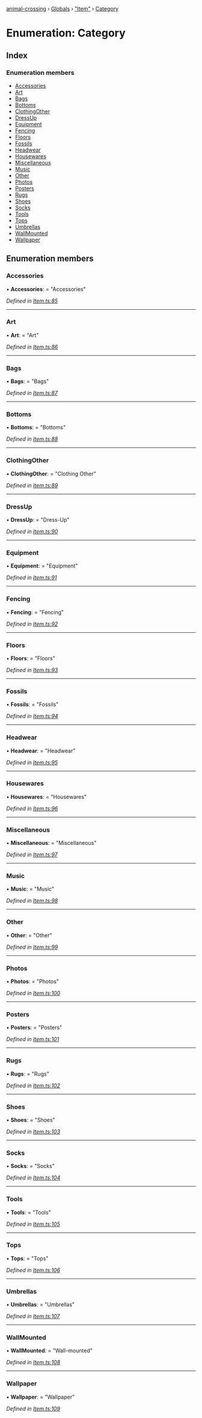 [animal-crossing](../README.md) › [Globals](../globals.md) › ["Item"](../modules/_item_.md) › [Category](_item_.category.md)

# Enumeration: Category

## Index

### Enumeration members

* [Accessories](_item_.category.md#accessories)
* [Art](_item_.category.md#art)
* [Bags](_item_.category.md#bags)
* [Bottoms](_item_.category.md#bottoms)
* [ClothingOther](_item_.category.md#clothingother)
* [DressUp](_item_.category.md#dressup)
* [Equipment](_item_.category.md#equipment)
* [Fencing](_item_.category.md#fencing)
* [Floors](_item_.category.md#floors)
* [Fossils](_item_.category.md#fossils)
* [Headwear](_item_.category.md#headwear)
* [Housewares](_item_.category.md#housewares)
* [Miscellaneous](_item_.category.md#miscellaneous)
* [Music](_item_.category.md#music)
* [Other](_item_.category.md#other)
* [Photos](_item_.category.md#photos)
* [Posters](_item_.category.md#posters)
* [Rugs](_item_.category.md#rugs)
* [Shoes](_item_.category.md#shoes)
* [Socks](_item_.category.md#socks)
* [Tools](_item_.category.md#tools)
* [Tops](_item_.category.md#tops)
* [Umbrellas](_item_.category.md#umbrellas)
* [WallMounted](_item_.category.md#wallmounted)
* [Wallpaper](_item_.category.md#wallpaper)

## Enumeration members

###  Accessories

• **Accessories**: = "Accessories"

*Defined in [Item.ts:85](https://github.com/Norviah/animal-crossing/blob/a6bd02a/module/types/Item.ts#L85)*

___

###  Art

• **Art**: = "Art"

*Defined in [Item.ts:86](https://github.com/Norviah/animal-crossing/blob/a6bd02a/module/types/Item.ts#L86)*

___

###  Bags

• **Bags**: = "Bags"

*Defined in [Item.ts:87](https://github.com/Norviah/animal-crossing/blob/a6bd02a/module/types/Item.ts#L87)*

___

###  Bottoms

• **Bottoms**: = "Bottoms"

*Defined in [Item.ts:88](https://github.com/Norviah/animal-crossing/blob/a6bd02a/module/types/Item.ts#L88)*

___

###  ClothingOther

• **ClothingOther**: = "Clothing Other"

*Defined in [Item.ts:89](https://github.com/Norviah/animal-crossing/blob/a6bd02a/module/types/Item.ts#L89)*

___

###  DressUp

• **DressUp**: = "Dress-Up"

*Defined in [Item.ts:90](https://github.com/Norviah/animal-crossing/blob/a6bd02a/module/types/Item.ts#L90)*

___

###  Equipment

• **Equipment**: = "Equipment"

*Defined in [Item.ts:91](https://github.com/Norviah/animal-crossing/blob/a6bd02a/module/types/Item.ts#L91)*

___

###  Fencing

• **Fencing**: = "Fencing"

*Defined in [Item.ts:92](https://github.com/Norviah/animal-crossing/blob/a6bd02a/module/types/Item.ts#L92)*

___

###  Floors

• **Floors**: = "Floors"

*Defined in [Item.ts:93](https://github.com/Norviah/animal-crossing/blob/a6bd02a/module/types/Item.ts#L93)*

___

###  Fossils

• **Fossils**: = "Fossils"

*Defined in [Item.ts:94](https://github.com/Norviah/animal-crossing/blob/a6bd02a/module/types/Item.ts#L94)*

___

###  Headwear

• **Headwear**: = "Headwear"

*Defined in [Item.ts:95](https://github.com/Norviah/animal-crossing/blob/a6bd02a/module/types/Item.ts#L95)*

___

###  Housewares

• **Housewares**: = "Housewares"

*Defined in [Item.ts:96](https://github.com/Norviah/animal-crossing/blob/a6bd02a/module/types/Item.ts#L96)*

___

###  Miscellaneous

• **Miscellaneous**: = "Miscellaneous"

*Defined in [Item.ts:97](https://github.com/Norviah/animal-crossing/blob/a6bd02a/module/types/Item.ts#L97)*

___

###  Music

• **Music**: = "Music"

*Defined in [Item.ts:98](https://github.com/Norviah/animal-crossing/blob/a6bd02a/module/types/Item.ts#L98)*

___

###  Other

• **Other**: = "Other"

*Defined in [Item.ts:99](https://github.com/Norviah/animal-crossing/blob/a6bd02a/module/types/Item.ts#L99)*

___

###  Photos

• **Photos**: = "Photos"

*Defined in [Item.ts:100](https://github.com/Norviah/animal-crossing/blob/a6bd02a/module/types/Item.ts#L100)*

___

###  Posters

• **Posters**: = "Posters"

*Defined in [Item.ts:101](https://github.com/Norviah/animal-crossing/blob/a6bd02a/module/types/Item.ts#L101)*

___

###  Rugs

• **Rugs**: = "Rugs"

*Defined in [Item.ts:102](https://github.com/Norviah/animal-crossing/blob/a6bd02a/module/types/Item.ts#L102)*

___

###  Shoes

• **Shoes**: = "Shoes"

*Defined in [Item.ts:103](https://github.com/Norviah/animal-crossing/blob/a6bd02a/module/types/Item.ts#L103)*

___

###  Socks

• **Socks**: = "Socks"

*Defined in [Item.ts:104](https://github.com/Norviah/animal-crossing/blob/a6bd02a/module/types/Item.ts#L104)*

___

###  Tools

• **Tools**: = "Tools"

*Defined in [Item.ts:105](https://github.com/Norviah/animal-crossing/blob/a6bd02a/module/types/Item.ts#L105)*

___

###  Tops

• **Tops**: = "Tops"

*Defined in [Item.ts:106](https://github.com/Norviah/animal-crossing/blob/a6bd02a/module/types/Item.ts#L106)*

___

###  Umbrellas

• **Umbrellas**: = "Umbrellas"

*Defined in [Item.ts:107](https://github.com/Norviah/animal-crossing/blob/a6bd02a/module/types/Item.ts#L107)*

___

###  WallMounted

• **WallMounted**: = "Wall-mounted"

*Defined in [Item.ts:108](https://github.com/Norviah/animal-crossing/blob/a6bd02a/module/types/Item.ts#L108)*

___

###  Wallpaper

• **Wallpaper**: = "Wallpaper"

*Defined in [Item.ts:109](https://github.com/Norviah/animal-crossing/blob/a6bd02a/module/types/Item.ts#L109)*
